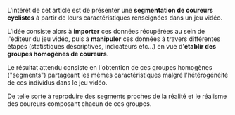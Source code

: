 L'intérêt de cet article est de présenter une **segmentation de coureurs cyclistes** à partir de leurs caractéristiques renseignées dans un jeu vidéo.

L'idée consiste alors à **importer** ces données récupérées au sein de l'éditeur du jeu vidéo, puis à **manipuler** ces données à travers différentes étapes (statistiques descriptives, indicateurs etc...) en vue d'**établir des groupes homogènes de coureurs**.

Le résultat attendu consiste en l'obtention de ces groupes homogènes ("segments") partageant les mêmes caractéristiques malgré l'hétérogénéité de ces individus dans le jeu vidéo.

De telle sorte à reproduire des segments proches de la réalité et le réalisme des coureurs composant chacun de ces groupes.

